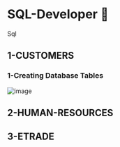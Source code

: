# SQL-Developer 🚀

Sql

## 1-CUSTOMERS

### 1-Creating Database Tables
![image](https://github.com/omerfarukkpala/SQL-Developer/assets/101570820/989cadb8-fae5-406f-a690-0d384fdf2ec5)

## 2-HUMAN-RESOURCES

## 3-ETRADE
